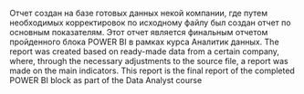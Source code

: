 Отчет создан на базе готовых данных некой компании, где путем необходимых корректировок по исходному файлу был создан отчет по основным показателям. Этот отчет является финальным отчетом пройденного блока POWER BI в рамках курса Аналитик данных.
The report was created based on ready-made data from a certain company, where, through the necessary adjustments to the source file, a report was made on the main indicators. This report is the final report of the completed POWER BI block as part of the Data Analyst course
